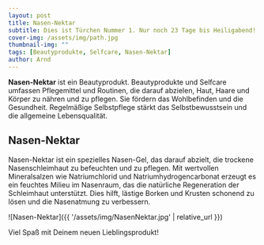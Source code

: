 ```yaml
---
layout: post
title: Nasen-Nektar
subtitle: Dies ist Türchen Nummer 1. Nur noch 23 Tage bis Heiligabend!
cover-img: /assets/img/path.jpg
thumbnail-img: ""
tags: [Beautyprodukte, Selfcare, Nasen-Nektar]
author: Arnd
---
```


**Nasen-Nektar** ist ein Beautyprodukt. Beautyprodukte und Selfcare umfassen Pflegemittel und Routinen, die darauf abzielen, Haut, Haare und Körper zu nähren und zu pflegen. Sie fördern das Wohlbefinden und die Gesundheit. Regelmäßige Selbstpflege stärkt das Selbstbewusstsein und die allgemeine Lebensqualität.

## Nasen-Nektar

Nasen-Nektar ist ein spezielles Nasen-Gel, das darauf abzielt, die trockene Nasenschleimhaut zu befeuchten und zu pflegen. Mit wertvollen Mineralsalzen wie Natriumchlorid und Natriumhydrogencarbonat erzeugt es ein feuchtes Milieu im Nasenraum, das die natürliche Regeneration der Schleimhaut unterstützt. Dies hilft, lästige Borken und Krusten schonend zu lösen und die Nasenatmung zu verbessern.

![Nasen-Nektar]({{ '/assets/img/NasenNektar.jpg' | relative_url }})

Viel Spaß mit Deinem neuen Lieblingsprodukt!